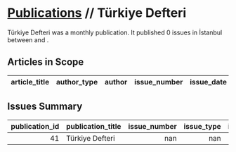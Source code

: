 # [Publications](firstlevel_publications.md) // Türkiye Defteri

Türkiye Defteri was a monthly publication. It published 0 issues in İstanbul between  and .

## Articles in Scope

| article_title   | author_type   | author   | issue_number   | issue_date   | pages   |
|-----------------|---------------|----------|----------------|--------------|---------|

## Issues Summary

|   publication_id | publication_title   |   issue_number |   issue_type |   issue_year |   issue_month |   issue_day |   printing_house_name |
|-----------------:|:--------------------|---------------:|-------------:|-------------:|--------------:|------------:|----------------------:|
|               41 | Türkiye Defteri     |            nan |          nan |          nan |           nan |         nan |                   nan |